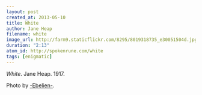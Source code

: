 ```yaml
---
layout: post
created_at: 2013-05-10
title: White
author: Jane Heap
filename: white
image_url: http://farm9.staticflickr.com/8295/8019318735_e30051504d.jpg
duration: "2:13"
atom_id: http://spokenrune.com/white
tags: [enigmatic]
---
```


_White_.  Jane Heap.  1917.

Photo by [-Ebelien-](http://www.flickr.com/photos/-ebelien-/8019318735/).
